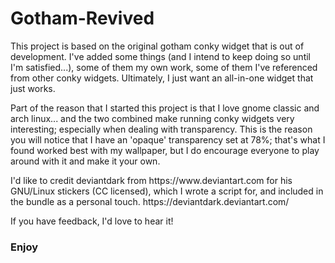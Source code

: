 # Gotham-Revived

<p>This project is based on the original gotham conky widget that is out of development. I've added some things (and I intend to keep doing so until I'm satisfied...), some of them my own work, some of them I've referenced from other conky widgets. Ultimately, I just want an all-in-one widget that just works.</p>

<p>Part of the reason that I started this project is that I love gnome classic and arch linux... and the two combined make running conky widgets very interesting; especially when dealing with transparency. This is the reason you will notice that I have an 'opaque' transparency set at 78%; that's what I found worked best with my wallpaper, but I do encourage everyone to play around with it and make it your own.</p>

<p>I'd like to credit deviantdark from https://www.deviantart.com for his GNU/Linux stickers (CC licensed), which I wrote a script for, and included in the bundle as a personal touch.
https://deviantdark.deviantart.com/
</p>

<p>If you have feedback, I'd love to hear it!</p>
<h3>Enjoy</h3>
